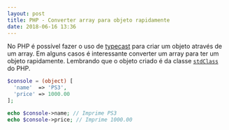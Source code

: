 ```yaml
---
layout: post
title: PHP - Converter array para objeto rapidamente
date: 2018-06-16 13:36
---
```


No PHP é possível fazer o uso de [typecast](http://php.net/manual/pt_BR/language.types.type-juggling.php#language.types.typecasting) para criar um objeto através de um array. Em alguns casos é interessante converter um array para ter um objeto rapidamente. Lembrando que o objeto criado é da classe [```stdClass```](http://php.net/manual/pt_BR/language.types.object.php#language.types.object.casting) do PHP.

```php
$console = (object) [
  'name'  => 'PS3',
  'price' => 1000.00
];

echo $console->name; // Imprime PS3
echo $console->price; // Imprime 1000.00
```
